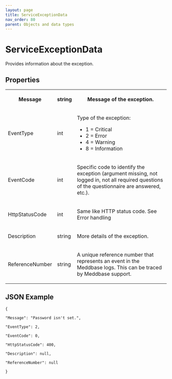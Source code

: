 ```yaml
---
layout: page
title: ServiceExceptionData
nav_order: 80
parent: Objects and data types
---
```


# ServiceExceptionData

Provides information about the exception.

## Properties

<table><tbody><tr><th><p>Message</p></th><th><p>string</p></th><th><p>Message of the exception.</p></th></tr><tr><td><p>EventType</p></td><td><p>int</p></td><td><p>Type of the exception:</p><ul><li>1 = Critical</li><li>2 = Error</li><li>4 = Warning</li><li>8 = Information</li></ul></td></tr><tr><td><p>EventCode</p></td><td><p>int</p></td><td><p>Specific code to identify the exception (argument missing, not logged in, not all required questions of the questionnaire are answered, etc.).</p></td></tr><tr><td><p>HttpStatusCode</p></td><td><p>int</p></td><td><p>Same like HTTP status code. See Error handling</p></td></tr><tr><td><p>Description</p></td><td><p>string</p></td><td><p>More details of the exception.</p></td></tr><tr><td><p>ReferenceNumber</p></td><td><p>string</p></td><td><p>A unique reference number that represents an event in the Meddbase logs. This can be traced by Meddbase support.</p></td></tr></tbody></table>

## JSON Example

```
{

"Message": "Password isn't set.",

"EventType": 2,

"EventCode": 0,

"HttpStatusCode": 400,

"Description": null,

"ReferenceNumber": null

}
```

